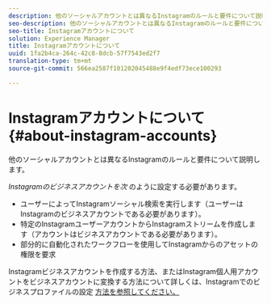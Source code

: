 ```yaml
---
description: 他のソーシャルアカウントとは異なるInstagramのルールと要件について説明します。
seo-description: 他のソーシャルアカウントとは異なるInstagramのルールと要件について説明します。
seo-title: Instagramアカウントについて
solution: Experience Manager
title: Instagramアカウントについて
uuid: 1fa2b4ca-264c-42c8-8dcb-57f7543ed2f7
translation-type: tm+mt
source-git-commit: 566ea2587f101202045488e9f4edf73ece100293

---
```



# Instagramアカウントについて{#about-instagram-accounts}

他のソーシャルアカウントとは異なるInstagramのルールと要件について説明します。

*Instagramのビジネスアカウントを次* のように設定する必要があります。

* ユーザーによってInstagramソーシャル検索を実行します（ユーザーはInstagramのビジネスアカウントである必要があります）。
* 特定のInstagramユーザーアカウントからInstagramストリームを作成します（アカウントはビジネスアカウントである必要があります）。
* 部分的に自動化されたワークフローを使用してInstagramからのアセットの権限を要求

Instagramビジネスアカウントを作成する方法、またはInstagram個人用アカウントをビジネスアカウントに変換する方法について詳しくは、Instagramでのビジネスプロファイルの設定 [方法を参照してください。](https://www.facebook.com/help/502981923235522)
